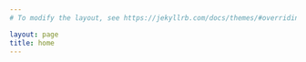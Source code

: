 ```yaml
---
# To modify the layout, see https://jekyllrb.com/docs/themes/#overriding-theme-defaults

layout: page
title: home
---
```

